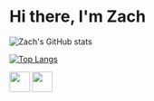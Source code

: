 # Hi there, I'm Zach

<!-- [![Zach's GitHub stats](https://github-readme-stats.vercel.app/api?username=zestefano)](https://github.com/anuraghazra/github-readme-stats) -->

![Zach's GitHub stats](https://github-readme-stats.vercel.app/api?username=zestefano&hide=issues,stars&count_private=true&show_icons=true&theme=synthwave)

[![Top Langs](https://github-readme-stats.vercel.app/api/top-langs/?username=zestefano&layout=compact&theme=synthwave&langs_count=8)](https://github.com/anuraghazra/github-readme-stats)

<img src="https://cdn.jsdelivr.net/gh/devicons/devicon/icons/react/react-original-wordmark.svg" width="36px" />
<img src="https://cdn.jsdelivr.net/gh/devicons/devicon/icons/javascript/javascript-original.svg" width="36px" />


